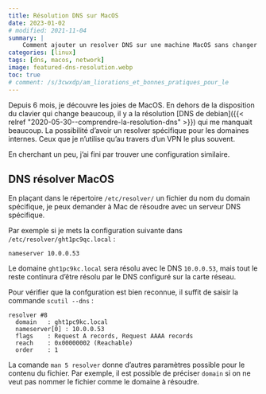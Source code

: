```yaml
---
title: Résolution DNS sur MacOS
date: 2023-01-02
# modified: 2021-11-04
summary: |
    Comment ajouter un resolver DNS sur une machine MacOS sans changer la résolution de toute la carte réseau. Après une explication très vaste sur la résolution sous Debian c’est un trick que l’on va voir dans cet article.
categories: [linux]
tags: [dns, macos, network]
image: featured-dns-resolution.webp
toc: true
# comment: /s/3cwxdp/am_liorations_et_bonnes_pratiques_pour_le
---
```


Depuis 6 mois, je découvre les joies de MacOS. En dehors de la disposition du clavier qui change beaucoup, il y a la résolution [DNS de debian]({{< relref "2020-05-30--comprendre-la-resolution-dns" >}}) qui me manquait beaucoup. La possibilité d’avoir un resolver spécifique pour les domaines internes. Ceux que je n’utilise qu’au travers d’un VPN le plus souvent.

En cherchant un peu, j’ai fini par trouver une configuration similaire.

## DNS résolver MacOS

En plaçant dans le répertoire `/etc/resolver/` un fichier du nom du domain spécifique, je peux demander à Mac de résoudre avec un serveur DNS spécifique.

Par exemple si je mets la configuration suivante dans `/etc/resolver/ght1pc9qc.local` :

```shell
nameserver 10.0.0.53
```

Le domaine `ght1pc9kc.local` sera résolu avec le DNS `10.0.0.53`, mais tout le reste continura d’être résolu par le DNS configuré sur la carte réseau.

Pour vérifier que la confguration est bien reconnue, il suffit de saisir la commande `scutil --dns` :

```shell
resolver #8
  domain   : ght1pc9kc.local
  nameserver[0] : 10.0.0.53
  flags    : Request A records, Request AAAA records
  reach    : 0x00000002 (Reachable)
  order    : 1
```

La comande `man 5 resolver` donne d’autres paramètres possible pour le contenu du fichier. Par exemple, il est possible de préciser `domain` si on ne veut pas nommer le fichier comme le domaine à résoudre.